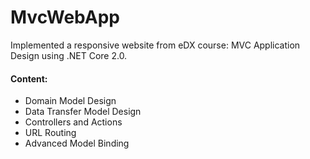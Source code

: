 # MvcWebApp
Implemented a responsive website from eDX course: MVC Application Design using .NET Core 2.0. 

#### Content:
-  Domain Model Design
-  Data Transfer Model Design
-  Controllers and Actions
-  URL Routing
-  Advanced Model Binding
  
